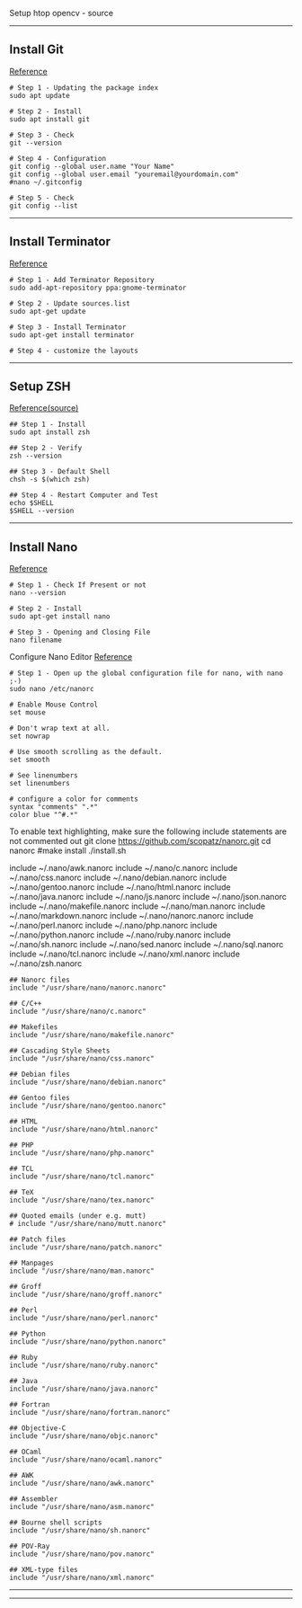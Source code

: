 

Setup 
htop
opencv - source



---  

## Install Git  
[Reference](https://linuxize.com/post/how-to-install-git-on-ubuntu-18-04/)
```
# Step 1 - Updating the package index
sudo apt update

# Step 2 - Install
sudo apt install git

# Step 3 - Check
git --version

# Step 4 - Configuration
git config --global user.name "Your Name"
git config --global user.email "youremail@yourdomain.com"
#nano ~/.gitconfig

# Step 5 - Check 
git config --list

```

---  

## Install Terminator  
[Reference](https://blog.arturofm.com/install-terminator-terminal-emulator-in-ubuntu/)
```
# Step 1 - Add Terminator Repository
sudo add-apt-repository ppa:gnome-terminator

# Step 2 - Update sources.list
sudo apt-get update

# Step 3 - Install Terminator
sudo apt-get install terminator

# Step 4 - customize the layouts

```

---  

## Setup ZSH
[Reference(source)](https://github.com/ohmyzsh/ohmyzsh)
```
## Step 1 - Install
sudo apt install zsh

## Step 2 - Verify
zsh --version

## Step 3 - Default Shell
chsh -s $(which zsh)

## Step 4 - Restart Computer and Test
echo $SHELL
$SHELL --version
```



---  

## Install Nano
[Reference](https://www.hostinger.in/tutorials/how-to-install-and-use-nano-text-editor)
```
# Step 1 - Check If Present or not
nano --version

# Step 2 - Install
sudo apt-get install nano

# Step 3 - Opening and Closing File
nano filename
```

Configure Nano Editor
[Reference](https://www.agnosticdev.com/content/configure-nano-command-line-development)
```
# Step 1 - Open up the global configuration file for nano, with nano ;-)
sudo nano /etc/nanorc

# Enable Mouse Control
set mouse

# Don't wrap text at all.
set nowrap

# Use smooth scrolling as the default.
set smooth

# See linenumbers
set linenumbers

# configure a color for comments
syntax "comments" ".*"
color blue "^#.*"

```
  
To enable text highlighting, make sure the following include statements are not commented out
git clone https://github.com/scopatz/nanorc.git
cd nanorc
#make install
./install.sh


include ~/.nano/awk.nanorc
include ~/.nano/c.nanorc
include ~/.nano/css.nanorc
include ~/.nano/debian.nanorc
include ~/.nano/gentoo.nanorc
include ~/.nano/html.nanorc
include ~/.nano/java.nanorc
include ~/.nano/js.nanorc
include ~/.nano/json.nanorc
include ~/.nano/makefile.nanorc
include ~/.nano/man.nanorc
include ~/.nano/markdown.nanorc
include ~/.nano/nanorc.nanorc
include ~/.nano/perl.nanorc
include ~/.nano/php.nanorc
include ~/.nano/python.nanorc
include ~/.nano/ruby.nanorc
include ~/.nano/sh.nanorc
include ~/.nano/sed.nanorc
include ~/.nano/sql.nanorc
include ~/.nano/tcl.nanorc
include ~/.nano/xml.nanorc
include ~/.nano/zsh.nanorc



```
## Nanorc files
include "/usr/share/nano/nanorc.nanorc"
 
## C/C++
include "/usr/share/nano/c.nanorc"
 
## Makefiles
include "/usr/share/nano/makefile.nanorc"
 
## Cascading Style Sheets
include "/usr/share/nano/css.nanorc"
 
## Debian files
include "/usr/share/nano/debian.nanorc"
 
## Gentoo files
include "/usr/share/nano/gentoo.nanorc"
 
## HTML
include "/usr/share/nano/html.nanorc"
 
## PHP
include "/usr/share/nano/php.nanorc"
 
## TCL
include "/usr/share/nano/tcl.nanorc"
 
## TeX
include "/usr/share/nano/tex.nanorc"
 
## Quoted emails (under e.g. mutt)
# include "/usr/share/nano/mutt.nanorc"
 
## Patch files
include "/usr/share/nano/patch.nanorc"
 
## Manpages
include "/usr/share/nano/man.nanorc"
 
## Groff
include "/usr/share/nano/groff.nanorc"
 
## Perl
include "/usr/share/nano/perl.nanorc"
 
## Python
include "/usr/share/nano/python.nanorc"
 
## Ruby
include "/usr/share/nano/ruby.nanorc"
 
## Java
include "/usr/share/nano/java.nanorc"
 
## Fortran
include "/usr/share/nano/fortran.nanorc"
 
## Objective-C
include "/usr/share/nano/objc.nanorc"
 
## OCaml
include "/usr/share/nano/ocaml.nanorc"
 
## AWK
include "/usr/share/nano/awk.nanorc"
 
## Assembler
include "/usr/share/nano/asm.nanorc"
 
## Bourne shell scripts
include "/usr/share/nano/sh.nanorc"
 
## POV-Ray
include "/usr/share/nano/pov.nanorc"
 
## XML-type files
include "/usr/share/nano/xml.nanorc"
```




---  
  

---  



